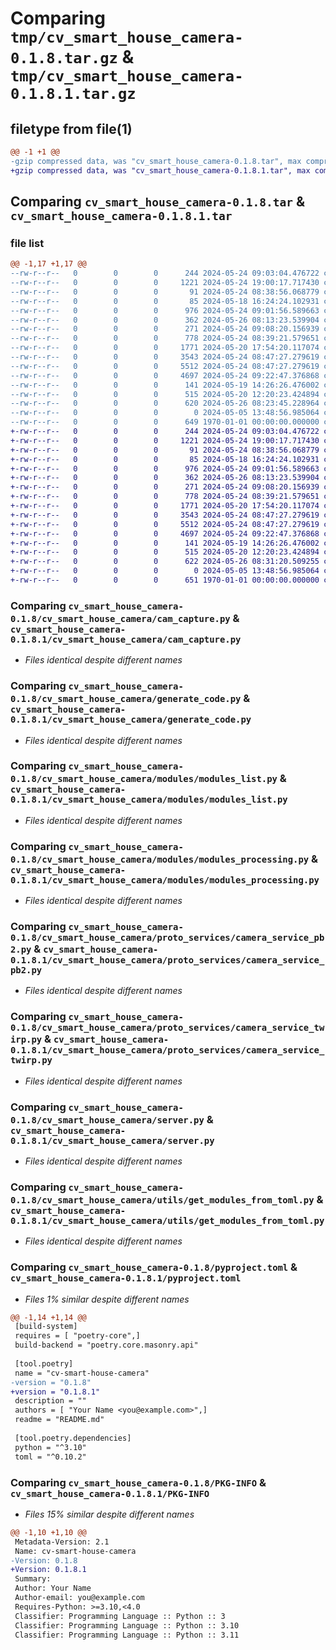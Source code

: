 # Comparing `tmp/cv_smart_house_camera-0.1.8.tar.gz` & `tmp/cv_smart_house_camera-0.1.8.1.tar.gz`

## filetype from file(1)

```diff
@@ -1 +1 @@
-gzip compressed data, was "cv_smart_house_camera-0.1.8.tar", max compression
+gzip compressed data, was "cv_smart_house_camera-0.1.8.1.tar", max compression
```

## Comparing `cv_smart_house_camera-0.1.8.tar` & `cv_smart_house_camera-0.1.8.1.tar`

### file list

```diff
@@ -1,17 +1,17 @@
--rw-r--r--   0        0        0      244 2024-05-24 09:03:04.476722 cv_smart_house_camera-0.1.8/cv_smart_house_camera/__init__.py
--rw-r--r--   0        0        0     1221 2024-05-24 19:00:17.717430 cv_smart_house_camera-0.1.8/cv_smart_house_camera/cam_capture.py
--rw-r--r--   0        0        0       91 2024-05-24 08:38:56.068779 cv_smart_house_camera-0.1.8/cv_smart_house_camera/constants.py
--rw-r--r--   0        0        0       85 2024-05-18 16:24:24.102931 cv_smart_house_camera-0.1.8/cv_smart_house_camera/data/frames.py
--rw-r--r--   0        0        0      976 2024-05-24 09:01:56.589663 cv_smart_house_camera-0.1.8/cv_smart_house_camera/generate_code.py
--rw-r--r--   0        0        0      362 2024-05-26 08:13:23.539904 cv_smart_house_camera-0.1.8/cv_smart_house_camera/helpers/poetry_install.py
--rw-r--r--   0        0        0      271 2024-05-24 09:08:20.156939 cv_smart_house_camera-0.1.8/cv_smart_house_camera/main.py
--rw-r--r--   0        0        0      778 2024-05-24 08:39:21.579651 cv_smart_house_camera-0.1.8/cv_smart_house_camera/modules/modules_list.py
--rw-r--r--   0        0        0     1771 2024-05-20 17:54:20.117074 cv_smart_house_camera-0.1.8/cv_smart_house_camera/modules/modules_processing.py
--rw-r--r--   0        0        0     3543 2024-05-24 08:47:27.279619 cv_smart_house_camera-0.1.8/cv_smart_house_camera/proto_services/camera_service_pb2.py
--rw-r--r--   0        0        0     5512 2024-05-24 08:47:27.279619 cv_smart_house_camera-0.1.8/cv_smart_house_camera/proto_services/camera_service_twirp.py
--rw-r--r--   0        0        0     4697 2024-05-24 09:22:47.376868 cv_smart_house_camera-0.1.8/cv_smart_house_camera/server.py
--rw-r--r--   0        0        0      141 2024-05-19 14:26:26.476002 cv_smart_house_camera-0.1.8/cv_smart_house_camera/utils/get_local_ip.py
--rw-r--r--   0        0        0      515 2024-05-20 12:20:23.424894 cv_smart_house_camera-0.1.8/cv_smart_house_camera/utils/get_modules_from_toml.py
--rw-r--r--   0        0        0      620 2024-05-26 08:23:45.228964 cv_smart_house_camera-0.1.8/pyproject.toml
--rw-r--r--   0        0        0        0 2024-05-05 13:48:56.985064 cv_smart_house_camera-0.1.8/README.md
--rw-r--r--   0        0        0      649 1970-01-01 00:00:00.000000 cv_smart_house_camera-0.1.8/PKG-INFO
+-rw-r--r--   0        0        0      244 2024-05-24 09:03:04.476722 cv_smart_house_camera-0.1.8.1/cv_smart_house_camera/__init__.py
+-rw-r--r--   0        0        0     1221 2024-05-24 19:00:17.717430 cv_smart_house_camera-0.1.8.1/cv_smart_house_camera/cam_capture.py
+-rw-r--r--   0        0        0       91 2024-05-24 08:38:56.068779 cv_smart_house_camera-0.1.8.1/cv_smart_house_camera/constants.py
+-rw-r--r--   0        0        0       85 2024-05-18 16:24:24.102931 cv_smart_house_camera-0.1.8.1/cv_smart_house_camera/data/frames.py
+-rw-r--r--   0        0        0      976 2024-05-24 09:01:56.589663 cv_smart_house_camera-0.1.8.1/cv_smart_house_camera/generate_code.py
+-rw-r--r--   0        0        0      362 2024-05-26 08:13:23.539904 cv_smart_house_camera-0.1.8.1/cv_smart_house_camera/helpers/poetry_install.py
+-rw-r--r--   0        0        0      271 2024-05-24 09:08:20.156939 cv_smart_house_camera-0.1.8.1/cv_smart_house_camera/main.py
+-rw-r--r--   0        0        0      778 2024-05-24 08:39:21.579651 cv_smart_house_camera-0.1.8.1/cv_smart_house_camera/modules/modules_list.py
+-rw-r--r--   0        0        0     1771 2024-05-20 17:54:20.117074 cv_smart_house_camera-0.1.8.1/cv_smart_house_camera/modules/modules_processing.py
+-rw-r--r--   0        0        0     3543 2024-05-24 08:47:27.279619 cv_smart_house_camera-0.1.8.1/cv_smart_house_camera/proto_services/camera_service_pb2.py
+-rw-r--r--   0        0        0     5512 2024-05-24 08:47:27.279619 cv_smart_house_camera-0.1.8.1/cv_smart_house_camera/proto_services/camera_service_twirp.py
+-rw-r--r--   0        0        0     4697 2024-05-24 09:22:47.376868 cv_smart_house_camera-0.1.8.1/cv_smart_house_camera/server.py
+-rw-r--r--   0        0        0      141 2024-05-19 14:26:26.476002 cv_smart_house_camera-0.1.8.1/cv_smart_house_camera/utils/get_local_ip.py
+-rw-r--r--   0        0        0      515 2024-05-20 12:20:23.424894 cv_smart_house_camera-0.1.8.1/cv_smart_house_camera/utils/get_modules_from_toml.py
+-rw-r--r--   0        0        0      622 2024-05-26 08:31:20.509255 cv_smart_house_camera-0.1.8.1/pyproject.toml
+-rw-r--r--   0        0        0        0 2024-05-05 13:48:56.985064 cv_smart_house_camera-0.1.8.1/README.md
+-rw-r--r--   0        0        0      651 1970-01-01 00:00:00.000000 cv_smart_house_camera-0.1.8.1/PKG-INFO
```

### Comparing `cv_smart_house_camera-0.1.8/cv_smart_house_camera/cam_capture.py` & `cv_smart_house_camera-0.1.8.1/cv_smart_house_camera/cam_capture.py`

 * *Files identical despite different names*

### Comparing `cv_smart_house_camera-0.1.8/cv_smart_house_camera/generate_code.py` & `cv_smart_house_camera-0.1.8.1/cv_smart_house_camera/generate_code.py`

 * *Files identical despite different names*

### Comparing `cv_smart_house_camera-0.1.8/cv_smart_house_camera/modules/modules_list.py` & `cv_smart_house_camera-0.1.8.1/cv_smart_house_camera/modules/modules_list.py`

 * *Files identical despite different names*

### Comparing `cv_smart_house_camera-0.1.8/cv_smart_house_camera/modules/modules_processing.py` & `cv_smart_house_camera-0.1.8.1/cv_smart_house_camera/modules/modules_processing.py`

 * *Files identical despite different names*

### Comparing `cv_smart_house_camera-0.1.8/cv_smart_house_camera/proto_services/camera_service_pb2.py` & `cv_smart_house_camera-0.1.8.1/cv_smart_house_camera/proto_services/camera_service_pb2.py`

 * *Files identical despite different names*

### Comparing `cv_smart_house_camera-0.1.8/cv_smart_house_camera/proto_services/camera_service_twirp.py` & `cv_smart_house_camera-0.1.8.1/cv_smart_house_camera/proto_services/camera_service_twirp.py`

 * *Files identical despite different names*

### Comparing `cv_smart_house_camera-0.1.8/cv_smart_house_camera/server.py` & `cv_smart_house_camera-0.1.8.1/cv_smart_house_camera/server.py`

 * *Files identical despite different names*

### Comparing `cv_smart_house_camera-0.1.8/cv_smart_house_camera/utils/get_modules_from_toml.py` & `cv_smart_house_camera-0.1.8.1/cv_smart_house_camera/utils/get_modules_from_toml.py`

 * *Files identical despite different names*

### Comparing `cv_smart_house_camera-0.1.8/pyproject.toml` & `cv_smart_house_camera-0.1.8.1/pyproject.toml`

 * *Files 1% similar despite different names*

```diff
@@ -1,14 +1,14 @@
 [build-system]
 requires = [ "poetry-core",]
 build-backend = "poetry.core.masonry.api"
 
 [tool.poetry]
 name = "cv-smart-house-camera"
-version = "0.1.8"
+version = "0.1.8.1"
 description = ""
 authors = [ "Your Name <you@example.com>",]
 readme = "README.md"
 
 [tool.poetry.dependencies]
 python = "^3.10"
 toml = "^0.10.2"
```

### Comparing `cv_smart_house_camera-0.1.8/PKG-INFO` & `cv_smart_house_camera-0.1.8.1/PKG-INFO`

 * *Files 15% similar despite different names*

```diff
@@ -1,10 +1,10 @@
 Metadata-Version: 2.1
 Name: cv-smart-house-camera
-Version: 0.1.8
+Version: 0.1.8.1
 Summary: 
 Author: Your Name
 Author-email: you@example.com
 Requires-Python: >=3.10,<4.0
 Classifier: Programming Language :: Python :: 3
 Classifier: Programming Language :: Python :: 3.10
 Classifier: Programming Language :: Python :: 3.11
```


